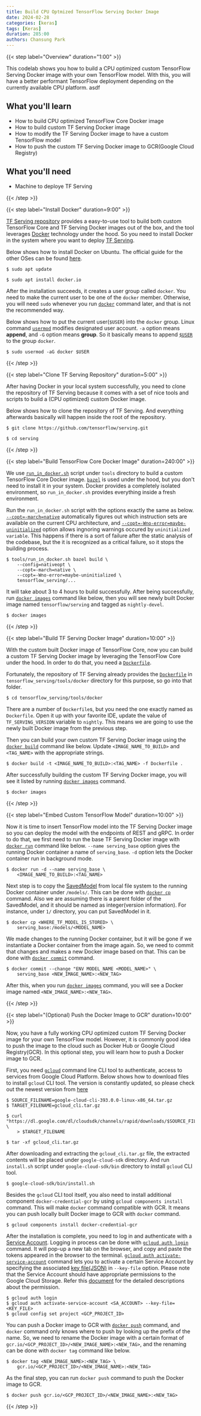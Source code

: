 ```yaml
---
title: Build CPU Optmized TensorFlow Serving Docker Image
date: 2024-02-28
categories: [keras]
tags: [Keras]
duration: 285:00
authors: Chansung Park
---
```


{{< step label="Overview" duration="1:00" >}}

This codelab shows you how to build a CPU optimized custom TensorFlow Serving Docker image with your own TensorFlow model. With this, you will have a better performant TensorFlow deployment depending on the currently available CPU platform. asdf

## **What you'll learn**
- How to build CPU optimized TensorFlow Core Docker image
- How to build custom TF Serving Docker image
- How to modify the TF Serving Docker image to have a custom TensorFlow model
- How to push the custom TF Serving Docker image to GCR(Google Cloud Registry) 

## **What you'll need**
- Machine to deploye TF Serving

{{< /step >}}

{{< step label="Install Docker" duration=9:00" >}}

[TF Serving repository](https://github.com/tensorflow/serving) provides a easy-to-use tool to build both custom TensorFlow Core and TF Serving Docker images out of the box, and the tool leverages [Docker](https://www.docker.com/) technology under the hood. So you need to install Docker in the system where you want to deploy [TF Serving](https://www.tensorflow.org/tfx/guide/serving). 

Below shows how to install Docker on Ubuntu. The official guide for the other OSes can be found [here](https://docs.docker.com/engine/install/).

```
$ sudo apt update

$ sudo apt install docker.io
```

After the installation succeeds, it creates a user group called `docker`. You need to make the current user to be one of the `docker` member. Otherwise, you will need `sudo` whenever you run [`docker`](https://docs.docker.com/engine/reference/commandline/cli/) command later, and that is not the recommended way.

Below shows how to put the current user(`$USER`) into the `docker` group. Linux command [`usermod`](https://linux.die.net/man/8/usermod) modifies designated user account. `-a` option means **append**, and `-G` option means **group**. So it basically means to append [`$USER`](https://man7.org/linux/man-pages/man1/login.1.html) to the group `docker`.

```
$ sudo usermod -aG docker $USER
```

{{< /step >}}

{{< step label="Clone TF Serving Repository" duration=5:00" >}}

After having Docker in your local system successfully, you need to clone the repository of TF Serving because it comes with a set of nice tools and scripts to build a (CPU optimized) custom Docker image. 

Below shows how to clone the repository of TF Serving. And everything afterwards basically will happen inside the root of the repository.

```
$ git clone https://github.com/tensorflow/serving.git

$ cd serving
```

{{< /step >}}

{{< step label="Build TensorFlow Core Docker Image" duration=240:00" >}}

We use [`run_in_docker.sh`](https://github.com/tensorflow/serving/blob/master/tools/run_in_docker.sh) script under `tools` directory to build a custom TensorFlow Core Docker image. [`bazel`](https://bazel.build/) is used under the hood, but you don't need to install it in your system. Docker provides a completely isolated environment, so `run_in_docker.sh` provides everything inside a fresh environment.

Run the `run_in_docker.sh` script with the options exactly the same as below. [`--copt=-march=native`](https://github.com/tensorflow/serving/blob/2b20315418346837a26a11f640fed0da90048a08/tensorflow_serving/g3doc/setup.md#optimized-build) automatically figures out which instruction sets are available on the current CPU architecture, and [`--copt=-Wno-error=maybe-uninitialized`](https://github.com/tensorflow/serving/issues/1642#issuecomment-770832441) option allows ingnoring warnings occured by `uninitialized variable`. This happens if there is a sort of failure after the static analysis of the codebase, but the it is recognized as a critical failure, so it stops the building process.

```
$ tools/run_in_docker.sh bazel build \
    --config=nativeopt \
    --copt=-march=native \
    --copt=-Wno-error=maybe-uninitialized \
    tensorflow_serving/...
```

It will take about 3 to 4 hours to build successfully. After being successfully, run [`docker images`](https://docs.docker.com/engine/reference/commandline/image/) command like below, then you will see newly built Docker image named `tensorflow/serving` and tagged as `nightly-devel`.

```
$ docker images
```

{{< /step >}}

{{< step label="Build TF Serving Docker Image" duration=10:00" >}}

With the custom built Docker image of TensorFlow Core, now you can build a custom TF Serving Docker image by leveraging the TensorFlow Core under the hood. In order to do that, you need a [`Dockerfile`](https://docs.docker.com/engine/reference/builder/). 

Fortunately, the repository of TF Serving already provides the [`Dockerfile`](https://github.com/tensorflow/serving/blob/master/tensorflow_serving/tools/docker/Dockerfile) in `tensorflow_serving/tools/docker` directory for this purpose, so go into that folder.

```
$ cd tensorflow_serving/tools/docker
```

There are a number of `Dockerfile`s, but you need the one exactly named as `Dockerfile`. Open it up with your favorite IDE, update the value of `TF_SERVING_VERSION` variable to `nightly`. This means we are going to use the newly built Docker image from the previous step. 

Then you can build your own custom TF Serving Docker image using the [`docker build`](https://docs.docker.com/engine/reference/commandline/build/) command like below. Update `<IMAGE_NAME_TO_BUILD>` and `<TAG_NAME>` with the appropriate strings.

```
$ docker build -t <IMAGE_NAME_TO_BUILD>:<TAG_NAME> -f Dockerfile .
```

After successfully building the custom TF Serving Docker image, you will see it listed by running [`docker images`](https://docs.docker.com/engine/reference/commandline/image/) command.

```
$ docker images
```

{{< /step >}}

{{< step label="Embed Custom TensorFlow Model" duration=10:00" >}}

Now it is time to insert TensorFlow model into the TF Serving Docker image so you can deploy the model with the endpoints of REST and gRPC. In order to do that, we first need to run the base TF Serving Docker image with [`docker run`](https://docs.docker.com/engine/reference/run/) command like below. `--name serving_base` option gives the running Docker container a name of `serving_base`. `-d` option lets the Docker container run in background mode.

```
$ docker run -d --name serving_base \
    <IMAGE_NAME_TO_BUILD>:<TAG_NAME>
```

Next step is to copy the [SavedModel](https://www.tensorflow.org/guide/saved_model) from local file system to the running Docker container under `/models/`. This can be done with [`docker cp`](https://docs.docker.com/engine/reference/commandline/cp/) command. Also we are assuming there is a parent folder of the SavedModel, and it should be named as integer(version information). For instance, under `1/` directory, you can put SavedModel in it. 

```
$ docker cp <WHERE_TF_MODEL_IS_STORED> \ 
    serving_base:/models/<MODEL_NAME>
```

We made changes to the running Docker container, but it will be gone if we instantiate a Docker container from the image again. So, we need to commit that changes and makes a new Docker image based on that. This can be done with [`docker commit`](https://docs.docker.com/engine/reference/commandline/commit/) command.

```
$ docker commit --change "ENV MODEL_NAME <MODEL_NAME>" \ 
    serving_base <NEW_IMAGE_NAME>:<NEW_TAG>
```

After this, when you run [`docker images`](https://docs.docker.com/engine/reference/commandline/image/) command, you will see a Docker image named `<NEW_IMAGE_NAME>:<NEW_TAG>`.

{{< /step >}}

{{< step label="(Optional) Push the Docker Image to GCR" duration=10:00" >}}

Now, you have a fully working CPU optimized custom TF Serving Docker image for your own TensorFlow model. However, it is commonly good idea to push the image to the cloud such as Docker Hub or Google Cloud Registry(GCR). In this optional step, you will learn how to push a Docker image to GCR. 

First, you need [`gcloud`](https://cloud.google.com/sdk/gcloud) command line CLI tool to authenticate, access to services from Google Cloud Platform. Below shows how to download files to install `gcloud` CLI tool. The version is constantly updated, so please check out the newest version from [here](https://cloud.google.com/sdk/docs/install)

```
$ SOURCE_FILENAME=google-cloud-cli-393.0.0-linux-x86_64.tar.gz
$ TARGET_FILENAME=gcloud_cli.tar.gz

$ curl "https://dl.google.com/dl/cloudsdk/channels/rapid/downloads/$SOURCE_FILENAME" \ 
    > $TARGET_FILENAME

$ tar -xf gcloud_cli.tar.gz
```

After downloading and extracting the `gcloud_cli.tar.gz` file, the extracted contents will be placed under `google-cloud-sdk` directory. And run `install.sh` script under `google-cloud-sdk/bin` directory to install `gcloud` CLI tool.

```
$ google-cloud-sdk/bin/install.sh
```

Besides the `gcloud` CLI tool itself, you also need to install additional component `docker-credential-gcr` by using `gcloud components install` command. This will make `docker` command compatible with GCR. It means you can push locally built Docker image to GCR with `docker` command. 

```
$ gcloud components install docker-credential-gcr
```

After the installation is complete, you need to log in and authenticate with a [Service Account](https://cloud.google.com/iam/docs/service-accounts). Logging in process can be done with [`gcloud auth login`](https://cloud.google.com/sdk/gcloud/reference/auth/login) command. It will pop-up a new tab on the browser, and copy and paste the tokens appeared in the browser to the terminal. [`gcloud auth activate-service-account`](https://cloud.google.com/sdk/gcloud/reference/auth/activate-service-account) command lets you to activate a certain Service Account by specifying the associated [key file(JSON)](https://cloud.google.com/iam/docs/creating-managing-service-account-keys) in `--key-file` option. Please note that the Service Account should have appropriate permissions to the Google Cloud Storage. Refer this [document](https://cloud.google.com/container-registry/docs/access-control) for the detailed descriptions about the permission. 

```
$ gcloud auth login
$ gcloud auth activate-service-account <SA_ACCOUNT> --key-file=<KEY_FILE>
$ gcloud config set project <GCP_PROJECT_ID>
```

You can push a Docker image to GCR with [`docker push`](https://docs.docker.com/engine/reference/commandline/push/) command, and `docker` command only knows where to push by looking up the prefix of the name. So, we need to rename the Docker image with a certain format of `gcr.io/<GCP_PROJECT_ID>/<NEW_IMAGE_NAME>:<NEW_TAG>`, and the renaming can be done with `docker tag` command like below.

```
$ docker tag <NEW_IMAGE_NAME>:<NEW_TAG> \
    gcr.io/<GCP_PROJECT_ID>/<NEW_IMAGE_NAME>:<NEW_TAG>
```

As the final step, you can run `docker push` command to push the Docker image to GCR. 

```
$ docker push gcr.io/<GCP_PROJECT_ID>/<NEW_IMAGE_NAME>:<NEW_TAG>
```

{{< /step >}}

